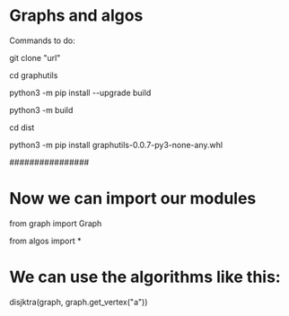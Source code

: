 # Graphs and algos
Commands to do:

git clone "url"

cd graphutils

python3 -m pip install --upgrade build

python3 -m build

cd dist

python3 -m pip install graphutils-0.0.7-py3-none-any.whl 

################
# Now we can import our modules

from graph import Graph

from algos import *

# We can use the algorithms like this:
disjktra(graph, graph.get_vertex("a"))

